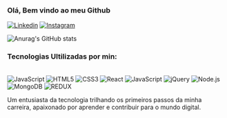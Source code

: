 ### Olá, Bem vindo ao meu Github 

[![Linkedin](https://img.shields.io/badge/LinkedIn-0077B5?style=for-the-badge&logo=linkedin&logoColor=white)](https://www.linkedin.com/in/kauan-lopes-28026b272/)
[![Instagram](https://img.shields.io/badge/Instagram-E4405F?style=for-the-badge&logo=instagram&logoColor=white)](https://www.linkedin.com/in/kauan-lopes-28026b272/)

![Anurag's GitHub stats](https://github-readme-stats.vercel.app/api?username=KauanLopez&show_icons=true&theme=tokyonight)

### Tecnologias Ultilizadas por min: 

<div style="display:     inline_block"> <br/>
    <img alt="JavaScript" src= "https://img.shields.io/badge/JavaScript-F7DF1E?style=for-the-badge&logo=javascript&logoColor=black" />
    <img alt="HTML5" src= "https://img.shields.io/badge/HTML5-E34F26?style=for-the-badge&logo=html5&logoColor=white" />
    <img alt="CSS3" src= "https://img.shields.io/badge/CSS3-1572B6?style=for-the-badge&logo=css3&logoColor=white" />
    <img alt="React" src= "https://img.shields.io/badge/React-20232A?style=for-the-badge&logo=react&logoColor=61DAFB" />
    <img alt="JavaScript" src= "https://img.shields.io/badge/Bootstrap-563D7C?style=for-the-badge&logo=bootstrap&logoColor=white" />
    <img alt="jQuery" src= "https://img.shields.io/badge/jQuery-0769AD?style=for-the-badge&logo=jquery&logoColor=white" />
    <img alt="Node.js" src= "https://img.shields.io/badge/Node.js-43853D?style=for-the-badge&logo=node.js&logoColor=white" />
    <img alt="MongoDB" src= "https://img.shields.io/badge/MongoDB-4EA94B?style=for-the-badge&logo=mongodb&logoColor=white" />
    <img alt="REDUX" src= "https://img.shields.io/badge/Redux-593D88?style=for-the-badge&logo=redux&logoColor=white" />

Um entusiasta da tecnologia trilhando os primeiros passos da minha carreira, apaixonado por aprender e contribuir para o mundo digital.
